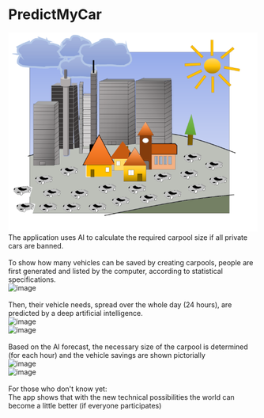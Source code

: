 # PredictMyCar
![alt text](https://github.com/boelcAi/PredictMyCar/blob/master/PredictMyCar%20Bilder/Stadt750px.png?raw=true)
<br/>
The application uses AI to calculate the required carpool size if all private cars are banned. 
<br/>
<br/>
To show how many vehicles can be saved by creating carpools, people are first generated and listed by the computer, according to statistical specifications.
<br/>
![image](https://github.com/boelcAi/PredictMyCar/assets/76411811/e0a76d34-01f9-4a66-936f-ea157b6bb0d9)
<br/>
<br/>
Then, their vehicle needs, spread over the whole day (24 hours), are predicted by a deep artificial intelligence.
<br/>
![image](https://github.com/boelcAi/PredictMyCar/assets/76411811/af6e47a0-fdae-49ae-8010-599c8075d451)
<br/>
![image](https://github.com/boelcAi/PredictMyCar/assets/76411811/8975144c-4176-44bf-92d2-8c25aa40a6ce)
<br/>
<br/>
Based on the AI forecast, the necessary size of the carpool is determined (for each hour) and the vehicle savings are shown pictorially
<br/>
![image](https://github.com/boelcAi/PredictMyCar/assets/76411811/24717816-0cac-4bdb-9241-5fd20e693b34)
<br/>
![image](https://github.com/boelcAi/PredictMyCar/assets/76411811/7157d145-8f2a-466e-891a-bce0887bb6b6)
<br/>
<br/>
For those who don't know yet:
<br/>
The app shows that with the new technical possibilities the world can become a little better (if everyone participates)  
